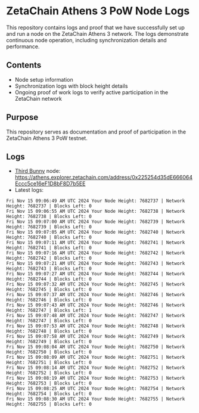 # ZetaChain Athens 3 PoW Node Logs
This repository contains logs and proof that we have successfully set up and run a node on the ZetaChain Athens 3 network. The logs demonstrate continuous node operation, including synchronization details and performance.

## Contents
- Node setup information
- Synchronization logs with block height details
- Ongoing proof of work logs to verify active participation in the ZetaChain network

## Purpose
This repository serves as documentation and proof of participation in the ZetaChain Athens 3 PoW testnet.

## Logs

- [Third Bunny](https://thirdbunny.xyz/) node: https://athens.explorer.zetachain.com/address/0x225254d35dE666064Eccc5ce16eF1D8bF8D7b5EE
- Latest logs:
```
Fri Nov 15 09:06:49 AM UTC 2024 Your Node Height: 7682737 | Network Height: 7682737 | Blocks Left: 0
Fri Nov 15 09:06:55 AM UTC 2024 Your Node Height: 7682738 | Network Height: 7682738 | Blocks Left: 0
Fri Nov 15 09:07:00 AM UTC 2024 Your Node Height: 7682739 | Network Height: 7682739 | Blocks Left: 0
Fri Nov 15 09:07:05 AM UTC 2024 Your Node Height: 7682740 | Network Height: 7682740 | Blocks Left: 0
Fri Nov 15 09:07:11 AM UTC 2024 Your Node Height: 7682741 | Network Height: 7682741 | Blocks Left: 0
Fri Nov 15 09:07:16 AM UTC 2024 Your Node Height: 7682742 | Network Height: 7682742 | Blocks Left: 0
Fri Nov 15 09:07:21 AM UTC 2024 Your Node Height: 7682743 | Network Height: 7682743 | Blocks Left: 0
Fri Nov 15 09:07:27 AM UTC 2024 Your Node Height: 7682744 | Network Height: 7682744 | Blocks Left: 0
Fri Nov 15 09:07:32 AM UTC 2024 Your Node Height: 7682745 | Network Height: 7682745 | Blocks Left: 0
Fri Nov 15 09:07:37 AM UTC 2024 Your Node Height: 7682746 | Network Height: 7682746 | Blocks Left: 0
Fri Nov 15 09:07:43 AM UTC 2024 Your Node Height: 7682746 | Network Height: 7682747 | Blocks Left: 1
Fri Nov 15 09:07:48 AM UTC 2024 Your Node Height: 7682747 | Network Height: 7682747 | Blocks Left: 0
Fri Nov 15 09:07:53 AM UTC 2024 Your Node Height: 7682748 | Network Height: 7682748 | Blocks Left: 0
Fri Nov 15 09:07:58 AM UTC 2024 Your Node Height: 7682749 | Network Height: 7682749 | Blocks Left: 0
Fri Nov 15 09:08:04 AM UTC 2024 Your Node Height: 7682750 | Network Height: 7682750 | Blocks Left: 0
Fri Nov 15 09:08:09 AM UTC 2024 Your Node Height: 7682751 | Network Height: 7682751 | Blocks Left: 0
Fri Nov 15 09:08:14 AM UTC 2024 Your Node Height: 7682752 | Network Height: 7682752 | Blocks Left: 0
Fri Nov 15 09:08:19 AM UTC 2024 Your Node Height: 7682753 | Network Height: 7682753 | Blocks Left: 0
Fri Nov 15 09:08:25 AM UTC 2024 Your Node Height: 7682754 | Network Height: 7682754 | Blocks Left: 0
Fri Nov 15 09:08:30 AM UTC 2024 Your Node Height: 7682755 | Network Height: 7682755 | Blocks Left: 0
```
